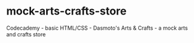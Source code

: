 # mock-arts-crafts-store
Codecademy - basic HTML/CSS - Dasmoto's Arts & Crafts - a mock arts and crafts store 
